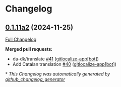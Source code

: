# Changelog

## [0.1.11a2](https://github.com/OpenVoiceOS/skill-ovos-hello-world/tree/0.1.11a2) (2024-11-25)

[Full Changelog](https://github.com/OpenVoiceOS/skill-ovos-hello-world/compare/0.1.10...0.1.11a2)

**Merged pull requests:**

- da-dk/translate [\#41](https://github.com/OpenVoiceOS/skill-ovos-hello-world/pull/41) ([gitlocalize-app[bot]](https://github.com/apps/gitlocalize-app))
- Add Catalan translation [\#40](https://github.com/OpenVoiceOS/skill-ovos-hello-world/pull/40) ([gitlocalize-app[bot]](https://github.com/apps/gitlocalize-app))



\* *This Changelog was automatically generated by [github_changelog_generator](https://github.com/github-changelog-generator/github-changelog-generator)*
